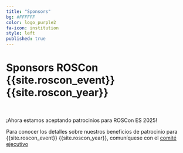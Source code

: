 ```yaml
---
title: "Sponsors"
bg: #FFFFFF
color: logo_purple2
fa-icon: institution
style: left
published: true
---
```



# Sponsors ROSCon {{site.roscon_event}} {{site.roscon_year}}

<br>

¡Ahora estamos aceptando patrocinios para ROSCon ES 2025!

Para conocer los detalles  sobre nuestros beneficios de patrocinio para {{site.roscon_event}} {{site.roscon_year}}, comuníquese con el <a href="mailto:rosconferencespain@gmail.com">comité ejecutivo</a>

<table class="center" style="border-collapse:separate;border-spacing: 0 10em;">

<!-- <tr>
<td width="50%">
<a href="https://robotnik.eu/es/"><img src="./img/robotnik.svg" alt="Robotnik" class="center" style="height:100px"/></a>
</td>
<td width="50%">
<a href="https://4i.ai/"><img src="./img/4i.svg" alt="4i" class="center" style="height:100px"/></a>
</td>
</tr>

<tr>
<td>
<a href="https://eurecat.org/home/es/"><img src="./img/eurecat.svg" alt="Eurecat" class="center" style="height:100px"/></a>
</td>
<td>
<a href="https://pal-robotics.com/es/"><img src="./img/pal.svg" alt="PAL Robotics" class="center" style="height:100px"/></a>
</td>
</tr>

<tr>
<td>
<a href="https://www.upo.es/"><img src="./img/upo-vr-i.svg" alt="Universidad Pablo de Olavide - Vicerrectorado de Investigación" class="center" style="height:150px"/></a>
</td>
<td>
<a href="https://www.upo.es/escuela-politecnica-superior/es/"><img src="./img/eps.svg" alt="Escuela Politécnica Superior de la Universidad Pablo de Olavide" class="center" style="height:150px"/></a>
</td>
</tr>

<tr>
<td>
<a href="https://www.us.es/"><img src="./img/us.svg" alt="Universidad de Sevilla" class="center" style="height:150px"/></a>
</td>
<td>
<a href="https://www.catec.aero/es"><img src="./img/catec.svg" alt="Centro Avanzado de Tecnologías Aeroespaciales (CATEC)" class="center" style="height:100px"/></a>
</td>
</tr>

<tr>
<td>
<a href="https://www.ekumenlabs.com/"><img src="./img/ekumen.svg" alt="Ekumen" class="center" style="height:100px"/></a>
</td>
<td>
<a href="https://www.aei.gob.es/"><img src="./img/MICIU+AEI.svg" alt="RETMUR" class="center" style="height:100px"/></a><br>
Red Española de Tecnologías MUlti-Robot: RETMUR<br>
RED2022-134707-T
</td>
</tr>

<tr>
<td>
<a href="https://junosds.com/"><img src="./img/juno.svg" alt="JUNO" class="center" style="height:200px"/></a>
</td>
<td>
<a href="https://crisalion.com/"><img src="./img/crisalion.svg" alt="CRISALION Mobility" class="center" style="height:200px"/></a>
</td>
</tr>

<tr>
<td>
<a href="https://www.aer-automation.com/"><img src="./img/aer.svg" alt="AER Automation" class="center" style="height:150px"/></a>
</td>
<td>
<a href="https://www.urjc.es/"><img src="./img/urjc.svg" alt="Universidad Rey Juan Carlos" class="center" style="height:150px"/></a>
</td>
</tr> -->

</table>
